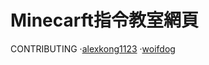 # Minecarft指令教室網頁
CONTRIBUTING
  ·[alexkong1123](github.com/alexkong1123)
  ·[woifdog](github.com/woifdog)
